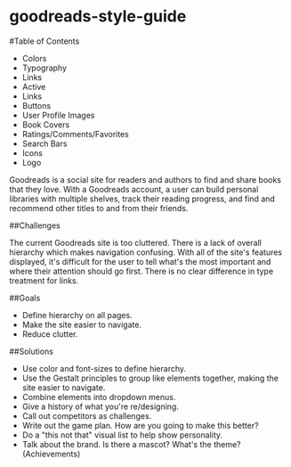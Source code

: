 # goodreads-style-guide

#Table of Contents 

- Colors
- Typography
- Links
- Active
- Links
- Buttons
- User Profile Images
- Book Covers
- Ratings/Comments/Favorites
- Search Bars
- Icons
- Logo

Goodreads is a social site for readers and authors to find and share books that they love. With a Goodreads account, a user can build personal libraries with multiple shelves, track their reading progress, and find and recommend other titles to and from their friends.  

##Challenges  

The current Goodreads site is too cluttered. There is a lack of overall hierarchy which makes navigation confusing. With all of the site's features displayed, it's difficult for the user to tell what's the most important and where their attention should go first. There is no clear difference in type treatment for links.   

##Goals  

- Define hierarchy on all pages.
- Make the site easier to navigate.
- Reduce clutter.  

##Solutions  

- Use color and font-sizes to define hierarchy.
- Use the Gestalt principles to group like elements together, making the site easier to navigate.
- Combine elements into dropdown menus.
- Give a history of what you're re/designing. 
- Call out competitors as challenges.
- Write out the game plan. How are you going to make this better?
- Do a "this not that" visual list to help show personality.
- Talk about the brand. Is there a mascot? What's the theme? (Achievements)  

